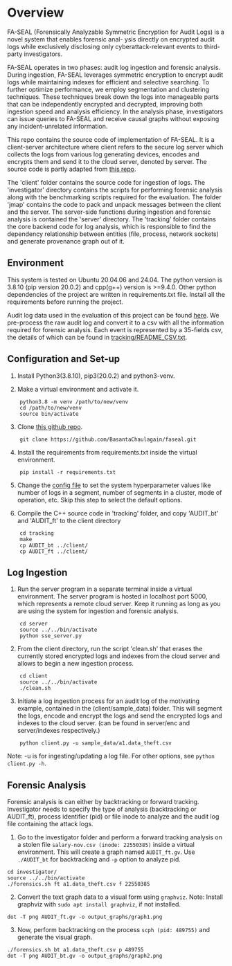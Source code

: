 # Overview

FA-SEAL (Forensically Analyzable Symmetric Encryption for Audit Logs) is a novel system that enables forensic anal- ysis directly on encrypted audit logs while exclusively disclosing only cyberattack-relevant events to third-party investigators.

FA-SEAL operates in two phases: audit log ingestion and forensic analysis. During ingestion, FA-SEAL leverages symmetric encryption to encrypt audit logs while maintaining indexes for efficient and selective searching. To further optimize performance, we employ segmentation and clustering techniques. These techniques break down the logs into manageable parts that can be independently encrypted and decrypted, improving both ingestion speed and analysis efficiency. In the analysis phase, investigators can issue queries to FA-SEAL and receive causal graphs without exposing any incident-unrelated information.

This repo contains the source code of implementation of FA-SEAL. It is a client-server architecture where client refers to the secure log server which collects the logs from various log generating devices, encodes and encrypts them and send it to the cloud server, denoted by server. The source code is partly adapted from [this repo](https://github.com/IanVanHoudt/Searchable-Symmetric-Encryption/tree/master). 

The 'client' folder contains the source code for ingestion of logs. The 'investigator' directory contains the scripts for performing forensic analysis along with the benchmarking scripts required for the evaluation. The folder 'jmap' contains the code to pack and unpack messages between the client and the server. The server-side functions during ingestion and forensic analysis is contained the 'server' directory. The 'tracking' folder contains the core backend code for log analysis, which is responsible to find the dependency relationship between entities (file, process, network sockets) and generate provenance graph out of it. 

## Environment

This system is tested on Ubuntu 20.04.06 and 24.04. The python version is 3.8.10 (pip version 20.0.2) and cpp(g++) version is >=9.4.0. Other python dependencies of the project are written in requirements.txt file. Install all the requirements before running the project.

Audit log data used in the evaluation of this project can be found [here](). We pre-process the raw audit log and convert it to a csv with all the information required for forensic analysis. Each event is represented by a 35-fields csv, the details of which can be found in [tracking/README_CSV.txt](tracking/README_CSV.txt).

## Configuration and Set-up

1. Install Python3(3.8.10), pip3(20.0.2) and python3-venv.

2. Make a virtual environment and activate it.
```
    python3.8 -m venv /path/to/new/venv
    cd /path/to/new/venv
    source bin/activate
```

3. Clone [this github repo](https://github.com/BasantaChaulagain/faseal).
```
    git clone https://github.com/BasantaChaulagain/faseal.git
```

4. Install the requirements from requirements.txt inside the virtual environment.
```
    pip install -r requirements.txt
```

5. Change the [config file](client/config.ini) to set the system hyperparameter values like number of logs in a segment, number of segments in a cluster, mode of operation, etc. Skip this step to select the default options.

6. Compile the C++ source code in 'tracking' folder, and copy 'AUDIT_bt' and 'AUDIT_ft' to the client directory
```
    cd tracking
    make
    cp AUDIT_bt ../client/
    cp AUDIT_ft ../client/
```

## Log Ingestion

1. Run the server program in a separate terminal inside a virtual environment. The server program is hosted in localhost port 5000, which represents a remote cloud server. Keep it running as long as you are using the system for ingestion and forensic analysis.
```
    cd server
    source ../../bin/activate
    python sse_server.py
```

2. From the client directory, run the script 'clean.sh' that erases the currently stored encrypted logs and indexes from the cloud server and allows to begin a new ingestion process.

```
    cd client
    source ../../bin/activate
    ./clean.sh
```

3. Initiate a log ingestion process for an audit log of the motivating example, contained in the (client/sample_data) folder. This will segment the logs, encode and encrypt the logs and send the encrypted logs and indexes to the cloud server. (can be found in server/enc and server/indexes respectively.)
```
    python client.py -u sample_data/a1.data_theft.csv
```

Note: -u is for ingesting/updating a log file. For other options, see `python client.py -h`.

## Forensic Analysis

Forensic analysis is can either by backtracking or forward tracking. Investigator needs to specify the type of analysis (backtracking or AUDIT_ft), process identifier (pid) or file inode to analyze and the audit log file containing the attack logs.

1. Go to the investigator folder and perform a forward tracking analysis on a stolen file `salary-nov.csv (inode: 22550385)` inside a virtual environment. This will create a graph named `AUDIT_ft.gv`. Use `./AUDIT_bt` for backtracking and `-p` option to analyze pid.
```
cd investigator/
source ../../bin/activate
./forensics.sh ft a1.data_theft.csv f 22550385
```

2. Convert the text graph data to a visual form using `graphviz`. Note: Install graphviz with `sudo apt install graphviz`, if not installed.
```
dot -T png AUDIT_ft.gv -o output_graphs/graph1.png
```

3. Now, perform backtracking on the process `scph (pid: 489755)` and generate the visual graph.
```
./forensics.sh bt a1.data_theft.csv p 489755
dot -T png AUDIT_bt.gv -o output_graphs/graph2.png
```
